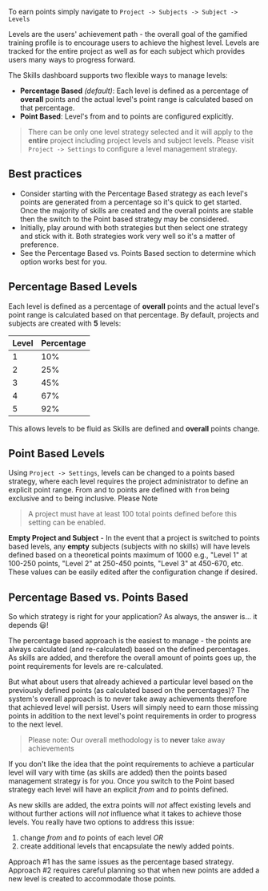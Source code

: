 To earn points simply navigate to `Project -> Subjects -> Subject -> Levels`

Levels are the users' achievement path - the overall goal of the gamified training profile is to encourage users to achieve the highest level. Levels are tracked for the entire project as well as for each subject which provides users many ways to progress forward.

The Skills dashboard supports two flexible ways to manage levels:

* **Percentage Based** <em>(default)</em>: Each level is defined as a percentage of **overall** points and the actual level's point range is calculated based on that percentage.
* <strong>Point Based</strong>: Level's from and to points are configured explicitly.

> There can be only one level strategy selected and it will apply to the **entire** project including project levels and subject levels.
> Please visit `Project -> Settings` to configure a level management strategy.

## Best practices

* Consider starting with the Percentage Based strategy as each level's points are generated from a percentage so it's quick to get started. Once the majority of skills are created and the overall points are stable then the switch to the Point based strategy may be considered.
* Initially, play around with both strategies but then select one strategy and stick with it. Both strategies work very well so it's a matter of preference.
* See the Percentage Based vs. Points Based section to determine which option works best for you.

## Percentage Based Levels

Each level is defined as a percentage of **overall** points and the actual level's point range is calculated based on that percentage. By default, projects and subjects are created with **5** levels:

| Level | Percentage |
| ----- | ---------- |
| 1 | 10% |
| 2 | 25% |
| 3 | 45% |
| 4 | 67% |
| 5 | 92% |

This allows levels to be fluid as Skills are defined and **overall** points change.

## Point Based Levels

Using `Project -> Settings`, levels can be changed to a points based strategy, where each level requires the project administrator to define an explicit point range. From and to points are defined with `from` being exclusive and `to` being inclusive.
Please Note

> A project must have at least 100 total points defined before this setting can be enabled.

**Empty Project and Subject** - In the event that a project is switched to points based levels, any **empty** subjects (subjects with no skills) will have levels defined based on a theoretical points maximum of 1000 e.g., "Level 1" at 100-250 points, "Level 2" at 250-450 points, "Level 3" at 450-670, etc. These values can be easily edited after the configuration change if desired.

## Percentage Based vs. Points Based

So which strategy is right for your application? As always, the answer is... it depends 😃!

The percentage based approach is the easiest to manage - the points are always calculated (and re-calculated) based on the defined percentages. As skills are added, and therefore the overall amount of points goes up, the point requirements for levels are re-calculated.

But what about users that already achieved a particular level based on the previously defined points (as calculated based on the percentages)? The system's overall approach is to never take away achievements therefore that achieved level will persist. Users will simply need to earn those missing points in addition to the next level's point requirements in order to progress to the next level.

> Please note: Our overall methodology is to **never** take away achievements

If you don't like the idea that the point requirements to achieve a particular level will vary with time (as skills are added) then the points based management strategy is for you. Once you switch to the Point based strategy each level will have an explicit *from* and *to* points defined.

As new skills are added, the extra points will *not* affect existing levels and without further actions will *not* influence what it takes to achieve those levels. You really have two options to address this issue:

1. change *from* and *to* points of each level *OR*
2. create additional levels that encapsulate the newly added points.

Approach #1 has the same issues as the percentage based strategy. Approach #2 requires careful planning so that when new points are added a new level is created to accommodate those points.